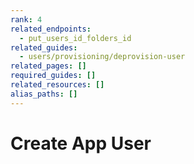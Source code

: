 ```yaml
---
rank: 4
related_endpoints:
  - put_users_id_folders_id
related_guides:
  - users/provisioning/deprovision-user
related_pages: []
required_guides: []
related_resources: []
alias_paths: []
---
```


# Create App User
